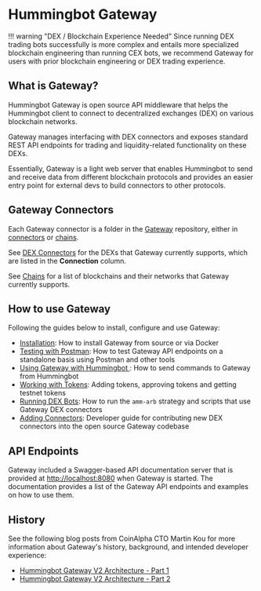 # Hummingbot Gateway

!!! warning "DEX / Blockchain Experience Needed"
    Since running DEX trading bots successfully is more complex and entails more specialized blockchain engineering than running CEX bots, we recommend Gateway for users with prior blockchain engineering or DEX trading experience.

## What is Gateway?

Hummingbot Gateway is open source API middleware that helps the Hummingbot client to connect to decentralized exchanges (DEX) on various blockchain networks. 

Gateway manages interfacing with DEX connectors and exposes standard REST API endpoints for trading and liquidity-related functionality on these DEXs.

Essentially, Gateway is a light web server that enables Hummingbot to send and receive data from different blockchain protocols and provides an easier entry point for external devs to build connectors to other protocols.

## Gateway Connectors

Each Gateway connector is a folder in the [Gateway](/gateway) repository, either in [connectors](https://github.com/hummingbot/gateway/tree/main/src/connectors) or [chains](https://github.com/hummingbot/gateway/tree/main/src/chains).

See [DEX Connectors](/dex-connectors) for the DEXs that Gateway currently supports, which are listed in the **Connection** column.

See [Chains](/chains) for a list of blockchains and their networks that Gateway currently supports.

## How to use Gateway

Following the guides below to install, configure and use Gateway:

- [Installation](installation.md): How to install Gateway from source or via Docker
- [Testing with Postman](testing.md): How to test Gateway API endpoints on a standalone basis using Postman and other tools
- [Using Gateway with Hummingbot ](setup.md): How to send commands to Gateway from Hummingbot
- [Working with Tokens](tokens.md): Adding tokens, approving tokens and getting testnet tokens
- [Running DEX Bots](running-dex-bots.md): How to run the `amm-arb` strategy and scripts that use Gateway DEX connectors
- [Adding Connectors](adding-dex-connectors.md): Developer guide for contributing new DEX connectors into the open source Gateway codebase

## API Endpoints

Gateway included a Swagger-based API documentation server that is provided at <http://localhost:8080> when Gateway is started. The documentation provides a list of the Gateway API endpoints and examples on how to use them.


## History

See the following blog posts from CoinAlpha CTO Martin Kou for more information about Gateway's history, background, and intended developer experience:

* [Hummingbot Gateway V2 Architecture - Part 1](https://blog.hummingbot.org/gateway-v2-code-architecture/)
* [Hummingbot Gateway V2 Architecture - Part 2](https://blog.hummingbot.org/gateway-architecture-part-2/)
